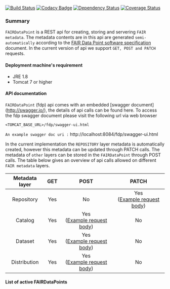 [![Build Status](https://travis-ci.org/DTL-FAIRData/FAIRDataPoint.svg?branch=fdp-spec-1_0)](https://travis-ci.org/DTL-FAIRData/FAIRDataPoint)
[![Codacy Badge](https://api.codacy.com/project/badge/Grade/61f029299b814ca8be2b8edbaab6ce50)](https://www.codacy.com/app/rajaram5/FAIRDataPoint?utm_source=github.com&amp;utm_medium=referral&amp;utm_content=DTL-FAIRData/FAIRDataPoint&amp;utm_campaign=Badge_Grade)
[![Dependency Status](https://www.versioneye.com/user/projects/589adf56475a4f003b59406e/badge.svg?style=flat-square)](https://www.versioneye.com/user/projects/589adf56475a4f003b59406e)
[![Coverage Status](https://coveralls.io/repos/github/DTL-FAIRData/FAIRDataPoint/badge.svg?branch=fdp-spec-1_0)](https://coveralls.io/github/DTL-FAIRData/FAIRDataPoint?branch=fdp-spec-1_0)

### Summary 
`FAIRDataPoint` is a REST api for creating, storing and servering `FAIR metadata`. The metadata contents are in this api are generated `semi-automatically` according to the [FAIR Data Point software specification](https://dtl-fair.atlassian.net/wiki/display/FDP/FAIR+Data+Point+software+specification) document. In the current version of api we support `GET, POST and PATCH` requests.

#### Deployment machine's requirement
* JRE 1.8
* Tomcat 7 or higher 

#### API documentation
`FAIRDataPoint` (fdp) api comes with an embedded [swagger document] (http://swagger.io/), the details of api calls can be found here. To access the fdp swagger document please visit the following url via web browser
 
 `<TOMCAT_BASE_URL>/fdp/swagger-ui.html` 
 
 `An example swagger doc uri :` http://localhost:8084/fdp/swagger-ui.html
 
In the current implementation the `REPOSITORY` layer metadata is automatically created, however this metadata can be updated through PATCH calls. The metadata of `other` layers can be stored in the `FAIRDataPoint` through POST calls. The table below gives an overview of api calls allowed on different `FAIR metadata` layers. 
 
|Metadata layer|GET|POST|PATCH|
| :---: | :---: | :---: | :---: |
| Repository | Yes | No | Yes <br/>([Example request body](https://github.com/DTL-FAIRData/FAIRDataPoint/blob/fdp-spec-1_0/src/main/resources/nl/dtls/fairdatapoint/utils/dtl-fdp.ttl)) |
| Catalog | Yes | Yes <br/>([Example request body](https://github.com/DTL-FAIRData/FAIRDataPoint/blob/fdp-spec-1_0/src/main/resources/nl/dtls/fairdatapoint/utils/textmining-catalog.ttl)) | No |
| Dataset | Yes | Yes <br/>([Example request body](https://github.com/DTL-FAIRData/FAIRDataPoint/blob/fdp-spec-1_0/src/main/resources/nl/dtls/fairdatapoint/utils/gda-lumc.ttl)) | No |
| Distribution | Yes | Yes <br/>([Example request body](https://github.com/DTL-FAIRData/FAIRDataPoint/blob/fdp-spec-1_0/src/main/resources/nl/dtls/fairdatapoint/utils/gda-lumc-sparql.ttl)) | No |


#### List of active FAIRDataPoints

